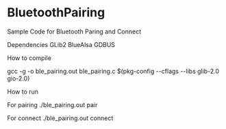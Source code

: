 # BluetoothPairing
Sample Code for Bluetooth Paring and Connect

Dependencies
GLib2 
BlueAlsa
GDBUS

How to compile 

gcc -g -o ble_pairing.out ble_pairing.c $(pkg-config --cflags --libs glib-2.0 gio-2.0)

How to run 

For pairing
./ble_pairing.out pair

For connect
./ble_pairing.out connect


